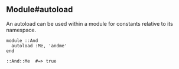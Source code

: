 ## Module#autoload

An autoload can be used within a module for constants relative to its namespace. 

    module ::And
      autoload :Me, 'andme'
    end

    ::And::Me  #=> true

